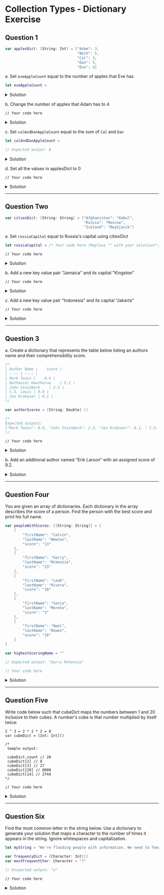# Collection Types - Dictionary Exercise 

## Question 1

```swift 
var applesDict: [String: Int] = ["Adam": 3,
                                 "Beth": 5,
                                 "Cal": 3,
                                 "Dan": 5,
                                 "Eve": 4]
```

a. Set `eveAppleCount` equal to the number of apples that Eve has

```swift 
let eveAppleCount = 
```

<details>
  <summary>Solution</summary> 

```swift 
let eveAppleCount = applesDict["Eve"] ?? 0
print(eveAppleCount) // 4
```

</details> 

b. Change the number of apples that Adam  has to 4

```// Your code here```

<details>
  <summary>Solution</summary> 

```swift 
applesDict["Adam"] = 4
print(applesDict["Adam"] ?? 0) // 4
```

</details> 

c. Set `calAndDanAppleCount` equal to the sum of `Cal` and `Dan`

```swift 
let calAndDanAppleCount = 

// Expected output: 8 
```

<details>
  <summary>Solution</summary> 

```swift 
let calAndDanAppleCount = (applesDict["Cal"] ?? 0) + (applesDict["Dan"] ?? 0)
print(calAndDanAppleCount) // 8
```

</details> 

d. Set all the values in applesDict to 0

```// Your code here```

<details>
  <summary>Solution</summary> 

```swift 
applesDict.forEach { applesDict[$0.key] = 0 }
print(applesDict) // ["Cal": 0, "Dan": 0, "Beth": 0, "Adam": 0, "Eve": 0]
```

</details> 

*** 

## Question Two

```swift
var citiesDict: [String: String] = ["Afghanistan": "Kabul",
                                    "Russia": "Moscow",
                                    "Iceland": "Reykjavik"]
```

a. Set `russiaCapital` equal to Russia's capital using citiesDict

```swift 
let russiaCapital = /* Your code here (Replace "" with your solution)*/ ""
```

```// Your code here```

<details>
  <summary>Solution</summary> 

```swift 
let russiaCapital = citiesDict["Russia"] ?? ""
print(russiaCapital) // Moscow
```

</details> 
    
b. Add a new key value pair "Jamaica" and its capital "Kingston"

```// Your code here```

<details>
  <summary>Solution</summary> 

```swift 
citiesDict["Jamaica"] = "Kingston"
print(citiesDict)
// ["Russia": "Moscow", "Jamaica": "Kingston", "Iceland": "Reykjavik", "Afghanistan": "Kabul"]
```

</details> 

c. Add a new key value pair "Indonesia" and its capital "Jakarta"

```// Your code here```

<details>
  <summary>Solution</summary> 

```swift 
citiesDict["Indonesia"] = "Jakarta"
print(citiesDict)
// ["Russia": "Moscow", "Jamaica": "Kingston", "Indonesia": "Jakarta", "Iceland": "Reykjavik", "Afghanistan": "Kabul"]
```

</details> 

*** 

## Question 3

a. Create a dictionary that represents the table below listing an authors name and their comprehensibility score.

```swift
/*
| Author Name |    Score |
| :--: | :--: |
| Mark Twain |    8.9 |
| Nathaniel Hawthorne    | 5.1 |
| John Steinbeck    | 2.3 |
| C.S. Lewis | 9.9 |
| Jon Krakauer | 6.1 |
*/

var authorScores = [String: Double] ()

/*
Expected outputs: 
["Mark Twain": 8.9, "John Steinbeck": 2.3, "Jon Krakauer": 6.1, " C.S. Lewis": 9.9, "Nathaniel Hawthorne": 5.1]
*/
```

```// Your code here```

<details>
  <summary>Solution</summary> 

```swift 
authorsScores = ["Mark Twain": 8.9, "Nathaniel Hawthorne": 5.1, "John Steinbeck": 2.3, " C.S. Lewis": 9.9, "Jon Krakauer": 6.1]

print(authorsScores)
// ["Mark Twain": 8.9, "John Steinbeck": 2.3, "Jon Krakauer": 6.1, " C.S. Lewis": 9.9, "Nathaniel Hawthorne": 5.1]
```

</details> 



b. Add an additional author named “Erik Larson” with an assigned score of 9.2.

<details>
  <summary>Solution</summary> 

```swift 
authorsScores["Erik Larson"] = 9.2

print(authorsScores)
// ["Mark Twain": 8.9, "John Steinbeck": 2.3, "Erik Larson": 9.2, "Jon Krakauer": 6.1, " C.S. Lewis": 9.9, "Nathaniel Hawthorne": 5.1]
```

</details> 

*** 

## Question Four

You are given an array of dictionaries. Each dictionary in the array describes the score of a person. Find the person with the best score and print his full name.

```swift
var peopleWithScores: [[String: String]] = [
    [
        "firstName": "Calvin",
        "lastName": "Newton",
        "score": "13"
    ],
    [
        "firstName": "Garry",
        "lastName": "Mckenzie",
        "score": "23"
    ],
    [
        "firstName": "Leah",
        "lastName": "Rivera",
        "score": "10"
    ],
    [
        "firstName": "Sonja",
        "lastName": "Moreno",
        "score": "3"
    ],
    [
        "firstName": "Noel",
        "lastName": "Bowen",
        "score": "16"
    ]
]

var highestScoringName = ""

// Expected output: "Garry Mckenzie"
```

```swift 
// Your code here
```

<details>
  <summary>Solution</summary> 

```swift 
var highestScoringName = ""
var highestScore = 0
for scoreDict in peopleWithScores {
  if let scoreStr = scoreDict["score"],
     let score = Int(scoreStr),
     let firstName = scoreDict["firstName"],
     let lastName = scoreDict["lastName"] {
    if score > highestScore {
      highestScore = score
      highestScoringName = firstName + " " + lastName
    }
  }
}

print(highestScoringName) // Garry Mckenzie
```

</details> 

***

## Question Five

Write code below such that cubeDict maps the numbers between 1 and 20 inclusive to their cubes.  A number's cube is that number multiplied by itself twice:

```swfft
2 ^ 3 = 2 * 2 * 2 = 8
var cubeDict = [Int: Int]()

/*
 Sample output:
 
 cubeDict.count // 20
 cubeDict[2] // 8
 cubeDict[3] // 27
 cubeDict[20] // 8000
 cubeDict[14] // 2744
*/
```

`// Your code here`

<details>
  <summary>Solution</summary> 

```swift 
var cubeDict = [Int: Int]()

for num in 1...20 {
  cubeDict[num] = num * num * num
}

print(cubeDict.count) // 20
print(cubeDict)
// [10: 1000, 3: 27, 7: 343, 12: 1728, 9: 729, 5: 125, 17: 4913, 18: 5832, 19: 6859, 20: 8000, 13: 2197, 8: 512, 6: 216, 1: 1, 4: 64, 16: 4096, 11: 1331, 15: 3375, 14: 2744, 2: 8]
```

</details> 

***

## Question Six

Find the most common letter in the string below.  Use a dictionary to generate your solution that maps a character to the number of times it appears in the string.  Ignore whitespaces and capitalization.

```swift 
let myString = "We're flooding people with information. We need to feed it through a processor. A human must turn information into intelligence or knowledge. We've tended to forget that no computer will ever ask a new question."

var frequencyDict = [Character: Int]()
var mostFrequentChar: Character = "?"

// Excpected output: "e"
```

`// Your code here`

<details>
  <summary>Solution</summary> 

```swift 
let myString = "We're flooding people with information. We need to feed it through a processor. A human must turn information into intelligence or knowledge. We've tended to forget that no computer will ever ask a new question."

var frequencyDict = [Character: Int]()
var mostFrequentChar: Character = "?"

for char in myString {
  if !char.isWhitespace && !char.isUppercase {
    if let count = frequencyDict[char] {
      frequencyDict[char] = count + 1
    } else {
      frequencyDict[char] = 1
    }
  }
}

let maxElement = frequencyDict.max { $0.value < $1.value }
mostFrequentChar = maxElement?.key ?? " "
print(mostFrequentChar) // e
```

</details> 
